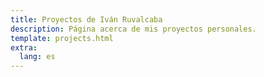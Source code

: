 ```yaml
---
title: Proyectos de Iván Ruvalcaba
description: Página acerca de mis proyectos personales.
template: projects.html
extra:
  lang: es
---
```

